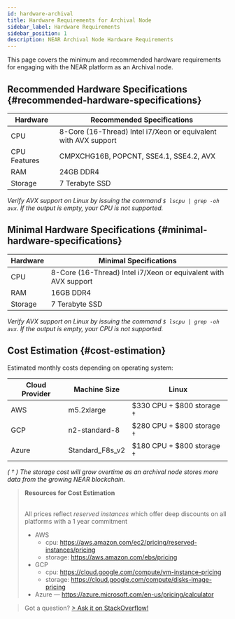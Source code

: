 ```yaml
---
id: hardware-archival
title: Hardware Requirements for Archival Node
sidebar_label: Hardware Requirements
sidebar_position: 1
description: NEAR Archival Node Hardware Requirements
---
```


This page covers the minimum and recommended hardware requirements for engaging with the NEAR platform as an Archival node.


## Recommended Hardware Specifications {#recommended-hardware-specifications}

| Hardware       |  Recommended Specifications                                               |
| -------------- | -----------------------------------------------------------------------   |
| CPU            | 8-Core (16-Thread) Intel i7/Xeon or equivalent with AVX support           |
| CPU Features   | CMPXCHG16B, POPCNT, SSE4.1, SSE4.2, AVX                                   |
| RAM            | 24GB DDR4                                                                 |
| Storage        | 7 Terabyte SSD                                                            |

_Verify AVX support on Linux by issuing the command ```$ lscpu | grep -oh  avx```. If the output is empty, your CPU is not supported._


## Minimal Hardware Specifications {#minimal-hardware-specifications}

| Hardware       |  Minimal Specifications                                                    |
| -------------- | -------------------------------------------------------------------------- |
| CPU            | 8-Core (16-Thread) Intel i7/Xeon or equivalent with AVX support            |
| RAM            | 16GB DDR4                                                                   |
| Storage        | 7 Terabyte SSD                                                             |

_Verify AVX support on Linux by issuing the command ```$ lscpu | grep -oh  avx```. If the output is empty, your CPU is not supported._

## Cost Estimation {#cost-estimation}

Estimated monthly costs depending on operating system:

| Cloud Provider | Machine Size    | Linux                     |
| -------------- | --------------- | ------------------------  |
| AWS            | m5.2xlarge      | $330 CPU + $800 storage † |
| GCP            | n2-standard-8   | $280 CPU + $800 storage † |
| Azure          | Standard_F8s_v2 | $180 CPU + $800 storage † |

_( † ) The storage cost will grow overtime as an archival node stores more data from the growing NEAR blockchain._


<blockquote class="info">
<strong>Resources for Cost Estimation</strong><br /><br />

All prices reflect *reserved instances* which offer deep discounts on all platforms with a 1 year commitment

- AWS
  - cpu: https://aws.amazon.com/ec2/pricing/reserved-instances/pricing
  - storage: https://aws.amazon.com/ebs/pricing
- GCP
  - cpu: https://cloud.google.com/compute/vm-instance-pricing
  - storage: https://cloud.google.com/compute/disks-image-pricing
- Azure — https://azure.microsoft.com/en-us/pricing/calculator

</blockquote>

> Got a question?
> <a href="https://stackoverflow.com/questions/tagged/nearprotocol"> > <h8>Ask it on StackOverflow!</h8></a>

